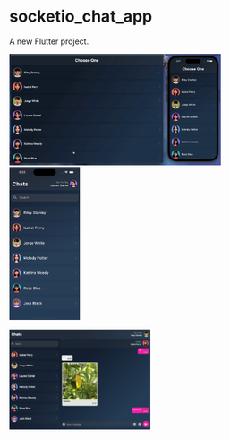# socketio_chat_app

A new Flutter project.


<p float="left">
  
 <img src="https://github.com/ElifYu/Socket.io-Chat-App/blob/main/assets/video-gif.gif" width="75%"/>
   <img src="https://github.com/ElifYu/Socket.io-Chat-App/blob/main/assets/photo4.png" width="25%"/>
</p>

<p float="left">
  <img src="https://github.com/ElifYu/Socket.io-Chat-App/blob/main/assets/photo1.png" width="50%"/>
  </p>
